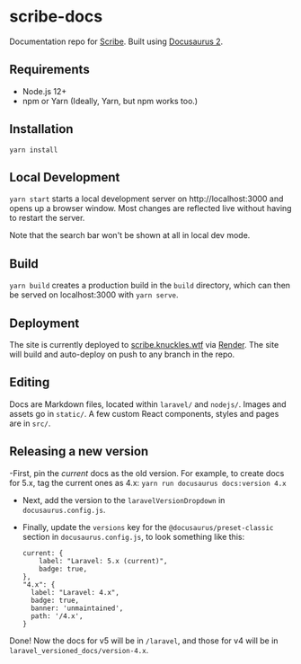 # scribe-docs

Documentation repo for [Scribe](http://scribe.knuckles.wtf). Built using [Docusaurus 2](https://docusaurus.io/).

## Requirements
- Node.js 12+
- npm or Yarn (Ideally, Yarn, but npm works too.)

## Installation

```console
yarn install
```

## Local Development

`yarn start` starts a local development server on http://localhost:3000 and opens up a browser window. Most changes are reflected live without having to restart the server.

Note that the search bar won't be shown at all in local dev mode.

## Build

`yarn build` creates a production build in the `build` directory, which can then be served on localhost:3000 with `yarn serve`. 

## Deployment

The site is currently deployed to [scribe.knuckles.wtf](http://scribe.knuckles.wtf) via [Render](http://render.com). The site will build and auto-deploy on push to any branch in the repo.

## Editing
Docs are Markdown files, located within `laravel/` and `nodejs/`. Images and assets go in `static/`. A few custom React components, styles and pages are in `src/`.

## Releasing a new version
-First, pin the _current_ docs as the old version. For example, to create docs for 5.x, tag the current ones as 4.x: `yarn run docusaurus docs:version 4.x `

- Next, add the version to the `laravelVersionDropdown` in `docusaurus.config.js`.
- Finally, update the `versions` key for the `@docusaurus/preset-classic` section in `docusaurus.config.js`, to look something like this:

   ```
   current: {
       label: "Laravel: 5.x (current)",
       badge: true,
   },
   "4.x": {
     label: "Laravel: 4.x",
     badge: true,
     banner: 'unmaintained',
     path: '/4.x',
   }
   ```
Done! Now the docs for v5 will be in `/laravel`, and those for v4 will be in `laravel_versioned_docs/version-4.x`.
